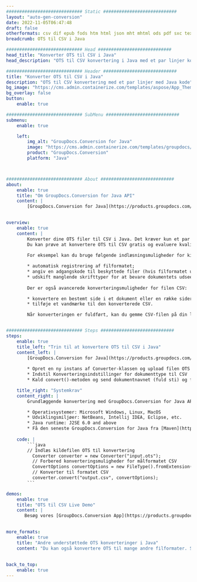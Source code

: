 ```yaml
---
############################# Static ############################
layout: "auto-gen-conversion"
date: 2022-11-05T06:47:48
draft: false
otherformats: csv dif epub fods htm html json mht mhtml ods pdf sxc tex tsv xlam xls xlsb xlsm xlsx xlt xltm xltx xml xps
breadcrumb: OTS til CSV i Java

############################# Head ############################
head_title: "Konverter OTS til CSV i Java"
head_description: "OTS til CSV konvertering i Java med et par linjer kode. Konverter over 160 filformater ved hjælp af GroupDocs dokumentkonverterings-API for Java"

############################# Header ############################
title: "Konverter OTS til CSV i Java"
description: "OTS til CSV konvertering med et par linjer med Java kode"
bg_image: "https://cms.admin.containerize.com/templates/aspose/App_Themes/V3/images/bg/header1.png"
bg_overlay: false
button:
    enable: true

############################# SubMenu ############################
submenu:
    enable: true

    left:
        img_alt: "GroupDocs.Conversion for Java"
        image: "https://cms.admin.containerize.com/templates/groupdocs/images/product-logos/90x90-noborder/groupdocs-conversion-java.png"
        product: "GroupDocs.Conversion"
        platform: "Java"



############################# About ############################
about:
    enable: true
    title: "Om GroupDocs.Conversion for Java API"
    content: |
        [GroupDocs.Conversion for Java](https://products.groupdocs.com/conversion/java/) er en avanceret filformatkonverterings-API til konvertering mellem populære billed- og dokumentformater såsom Microsoft Office, OpenDocument, PDF, HTML, e-mail, CAD. og meget mere med blot et par linjer kode. Den native API registrerer automatisk formaterne af de originale dokumenter og tilbyder mange muligheder for at tilpasse de konverterede dokumenter. Sammen med funktionen til at udtrække information fra et dokument, understøtter den også caching af konverteringsresultaterne til den lokale disk som standard. Enhver form for cachelagring kan dog understøttes ved at implementere de passende grænseflader - Amazon S3, Dropbox, Google Drive, Windows Azure, Reddis eller andre.
    

overview:
    enable: true
    content: |
        Konverter dine OTS filer til CSV i Java. Det kræver kun et par linjer med Java kode på enhver platform efter eget valg, såsom Windows, Linux, macOS.
        Du kan prøve at konvertere OTS til CSV gratis og evaluere kvaliteten af ​​konverteringsresultaterne. Sammen med simple filkonverteringsscripts kan du prøve mere sofistikerede muligheder for at indlæse OTS-kildefilen og gemme CSV-outputtet. 
        
        For eksempel kan du bruge følgende indlæsningsmuligheder for kilden OTS:

        * automatisk registrering af filformatet;
        * angiv en adgangskode til beskyttede filer (hvis filformatet understøtter det);
        * udskift manglende skrifttyper for at bevare dokumentets udseende.
        
        Der er også avancerede konverteringsmuligheder for filen CSV:

        * konvertere en bestemt side i et dokument eller en række sider;
        * tilføje et vandmærke til den konverterede CSV.

        Når konverteringen er fuldført, kan du gemme CSV-filen på din lokale filsti eller på et tredjepartslager såsom FTP, Amazon S3, Google Drive, Dropbox osv. Bemærk venligst - for at konvertere OTS til CSV, behøver du ikke installere yderligere software, såsom MS Office, Open Office, Adobe Acrobat Reader osv.


############################# Steps ############################
steps:
    enable: true
    title_left: "Trin til at konvertere OTS til CSV i Java"
    content_left: |
        [GroupDocs.Conversion for Java](https://products.groupdocs.com/conversion/java/) giver udviklere mulighed for nemt at konvertere OTS fil til CSV med et par linjer kode.
        
        * Opret en ny instans af Converter-klassen og upload filen OTS med den fulde sti
        * Indstil Konverteringsindstillinger for dokumenttype til CSV
        * Kald convert()-metoden og send dokumentnavnet (fuld sti) og formatet (CSV) som en parameter

    title_right: "Systemkrav"
    content_right: |
        Grundlæggende konvertering med GroupDocs.Conversion for Java API kan udføres med blot et par linjer kode. Vores API'er understøttes på alle større platforme og operativsystemer. Før du udfører koden nedenfor, skal du sørge for, at du har følgende forudsætninger installeret på dit system.

        * Operativsystemer: Microsoft Windows, Linux, MacOS
        * Udviklingsmiljøer: NetBeans, Intellij IDEA, Eclipse, etc.
        * Java runtime: J2SE 6.0 and above
        * Få den seneste GroupDocs.Conversion for Java fra [Maven](https://repository.groupdocs.com/webapp/#/artifacts/browse/tree/General/repo/com/groupdocs/groupdocs-conversion)
         
    code: |
        ```java    
        // Indlæs kildefilen OTS til konvertering
          Converter converter = new Converter("input.ots");
          // Forbered konverteringsmuligheder for målformatet CSV
          ConvertOptions convertOptions = new FileType().fromExtension("csv").getConvertOptions();
          // Konverter til formatet CSV
          converter.convert("output.csv", convertOptions);
        ```

demos:
    enable: true
    title: "OTS til CSV Live Demo"
    content: |
       Besøg vores [GroupDocs.Conversion App](https://products.groupdocs.app/conversion/family) websted, og prøv OTS til CSV konvertering nu. Den gratis demo har følgende fordele
          

more_formats:
    enable: true
    title: "Andre understøttede OTS konverteringer i Java"
    content: "Du kan også konvertere OTS til mange andre filformater. Se venligst listen nedenfor."
       
       
back_to_top:
    enable: true
---
```

